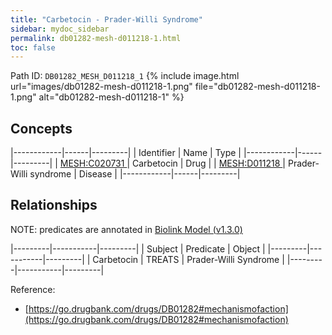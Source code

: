 ```yaml
---
title: "Carbetocin - Prader-Willi Syndrome"
sidebar: mydoc_sidebar
permalink: db01282-mesh-d011218-1.html
toc: false 
---
```



Path ID: `DB01282_MESH_D011218_1`
{% include image.html url="images/db01282-mesh-d011218-1.png" file="db01282-mesh-d011218-1.png" alt="db01282-mesh-d011218-1" %}

## Concepts

|------------|------|---------|
| Identifier | Name | Type    |
|------------|------|---------|
| <a href="https://identifiers.org/MESH:C020731">MESH:C020731 </a> | Carbetocin | Drug |
| <a href="https://identifiers.org/MESH:D011218">MESH:D011218 </a> | Prader-Willi syndrome | Disease |
|------------|------|---------|

## Relationships


NOTE: predicates are annotated in <a href="https://github.com/biolink/biolink-model/releases/tag/v1.3.0">Biolink Model (v1.3.0)</a>

|---------|-----------|---------|
| Subject | Predicate | Object  |
|---------|-----------|---------|
| Carbetocin | TREATS | Prader-Willi Syndrome |
|---------|-----------|---------|

Reference: 
  - [https://go.drugbank.com/drugs/DB01282#mechanismofaction](https://go.drugbank.com/drugs/DB01282#mechanismofaction)
